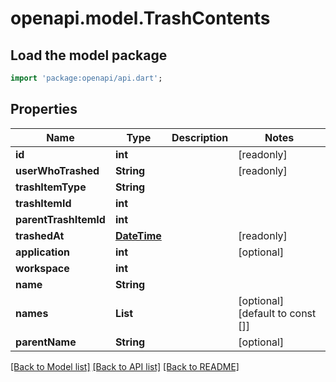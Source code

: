# openapi.model.TrashContents

## Load the model package
```dart
import 'package:openapi/api.dart';
```

## Properties
Name | Type | Description | Notes
------------ | ------------- | ------------- | -------------
**id** | **int** |  | [readonly] 
**userWhoTrashed** | **String** |  | [readonly] 
**trashItemType** | **String** |  | 
**trashItemId** | **int** |  | 
**parentTrashItemId** | **int** |  | 
**trashedAt** | [**DateTime**](DateTime.md) |  | [readonly] 
**application** | **int** |  | [optional] 
**workspace** | **int** |  | 
**name** | **String** |  | 
**names** | **List<String>** |  | [optional] [default to const []]
**parentName** | **String** |  | [optional] 

[[Back to Model list]](../README.md#documentation-for-models) [[Back to API list]](../README.md#documentation-for-api-endpoints) [[Back to README]](../README.md)


